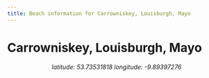 ```yaml
---
title: Beach information for Carrowniskey, Louisburgh, Mayo
---
```

# Carrowniskey, Louisburgh, Mayo 

<div align="center"><i>latitude: 53.73531818 longitude: -9.89397276</i></div>